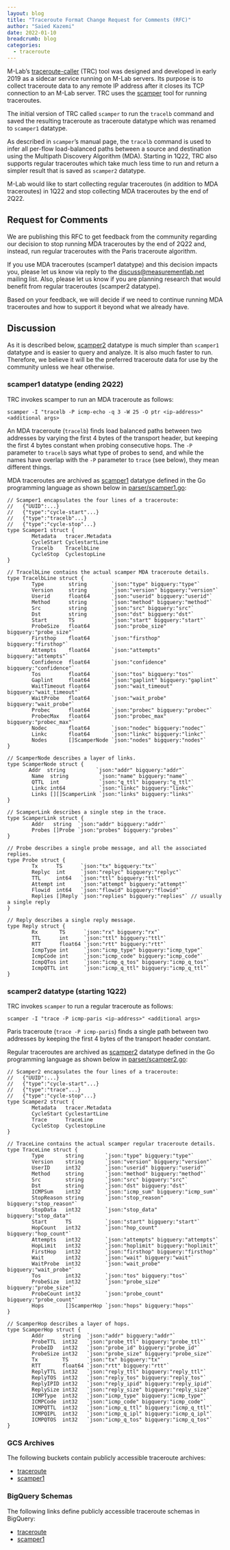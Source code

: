 ```yaml
---
layout: blog
title: "Traceroute Format Change Request for Comments (RFC)"
author: "Saied Kazemi"
date: 2022-01-10
breadcrumb: blog
categories:
  - traceroute
---
```


M-Lab’s [traceroute-caller](https://github.com/m-lab/traceroute-caller/) (TRC)
tool was designed and developed in early 2019 as a sidecar service running on
M-Lab servers. Its purpose is to collect traceroute data to any remote IP
address after it closes its TCP connection to an M-Lab server. TRC uses the
[scamper](https://www.caida.org/catalog/software/scamper/) tool for running
traceroutes.<!--more-->

The initial version of TRC called `scamper` to run the `tracelb` command and
saved the resulting traceroute as traceroute datatype which was renamed to
`scamper1` datatype.

As described in `scamper`’s manual page, the `tracelb` command is used to infer
all per-flow load-balanced paths between a source and destination using the
Multipath Discovery Algorithm (MDA). Starting in 1Q22, TRC also supports
regular traceroutes which take much less time to run and return a simpler result
that is saved as `scamper2` datatype.

M-Lab would like to start collecting regular traceroutes (in addition to MDA
traceroutes) in 1Q22 and stop collecting MDA traceroutes by the end of 2Q22.

## Request for Comments

We are publishing this RFC to get feedback from the community regarding our
decision to stop running MDA traceroutes by the end of 2Q22 and, instead, run
regular traceroutes with the Paris traceroute algorithm.

If you use MDA traceroutes (scamper1 datatype) and this decision impacts you, please let us know via reply to the discuss@measurementlab.net mailing list.  Also, please let us know if you are planning research that would benefit from regular traceroutes (scamper2 datatype).

Based on your feedback, we will decide if we need to continue running MDA traceroutes and how to support it beyond what we already have.

## Discussion

As it is described below,
[scamper2](https://github.com/m-lab/traceroute-caller/blob/master/parser/scamper2.go#L36)
datatype is much simpler than `scamper1` datatype and is easier to query and
analyze.  It is also much faster to run. Therefore, we believe it will be the
preferred traceroute data for use by the community unless we hear otherwise.

### scamper1 datatype (ending 2Q22)

TRC invokes scamper to run an MDA traceroute as follows:

`scamper -I "tracelb -P icmp-echo -q 3 -W 25 -O ptr <ip-address>" <additional args>`

An MDA traceroute (`tracelb`) finds load balanced paths between two addresses by
varying the first 4 bytes of the transport header, but keeping the first 4 bytes
constant when probing consecutive hops.  The `-P` parameter to `tracelb` says
what type of probes to send, and while the names have overlap with the `-P`
parameter to `trace` (see below), they mean different things.

MDA traceroutes are archived as
[scamper1](https://github.com/m-lab/traceroute-caller/blob/master/parser/scamper1.go#L67)
datatype defined in the Go programming language as shown below in
[parser/scamper1.go](https://github.com/m-lab/traceroute-caller/blob/master/parser/scamper1.go#L67):

```
// Scamper1 encapsulates the four lines of a traceroute:
//   {"UUID":...}
//   {"type":"cycle-start"...}
//   {"type":"tracelb"...}
//   {"type":"cycle-stop"...}
type Scamper1 struct {
        Metadata   tracer.Metadata
        CycleStart CyclestartLine
        Tracelb    TracelbLine
        CycleStop  CyclestopLine
}

// TracelbLine contains the actual scamper MDA traceroute details.
type TracelbLine struct {
        Type        string        `json:"type" bigquery:"type"`
        Version     string        `json:"version" bigquery:"version"`
        Userid      float64       `json:"userid" bigquery:"userid"`
        Method      string        `json:"method" bigquery:"method"`
        Src         string        `json:"src" bigquery:"src"`
        Dst         string        `json:"dst" bigquery:"dst"`
        Start       TS            `json:"start" bigquery:"start"`
        ProbeSize   float64       `json:"probe_size" bigquery:"probe_size"`
        Firsthop    float64       `json:"firsthop" bigquery:"firsthop"`
        Attempts    float64       `json:"attempts" bigquery:"attempts"`
        Confidence  float64       `json:"confidence" bigquery:"confidence"`
        Tos         float64       `json:"tos" bigquery:"tos"`
        Gaplint     float64       `json:"gaplint" bigquery:"gaplint"`
        WaitTimeout float64       `json:"wait_timeout" bigquery:"wait_timeout"`
        WaitProbe   float64       `json:"wait_probe" bigquery:"wait_probe"`
        Probec      float64       `json:"probec" bigquery:"probec"`
        ProbecMax   float64       `json:"probec_max" bigquery:"probec_max"`
        Nodec       float64       `json:"nodec" bigquery:"nodec"`
        Linkc       float64       `json:"linkc" bigquery:"linkc"`
        Nodes       []ScamperNode `json:"nodes" bigquery:"nodes"`
}

// ScamperNode describes a layer of links.
type ScamperNode struct {     
       Addr  string          `json:"addr" bigquery:"addr"`
        Name  string          `json:"name" bigquery:"name"`
        QTTL  int             `json:"q_ttl" bigquery:"q_ttl"`
        Linkc int64           `json:"linkc" bigquery:"linkc"`
        Links [][]ScamperLink `json:"links" bigquery:"links"`
}

// ScamperLink describes a single step in the trace.
type ScamperLink struct {
        Addr   string  `json:"addr" bigquery:"addr"`
        Probes []Probe `json:"probes" bigquery:"probes"`
}

// Probe describes a single probe message, and all the associated replies.
type Probe struct {
        Tx      TS      `json:"tx" bigquery:"tx"`
        Replyc  int     `json:"replyc" bigquery:"replyc"`
        TTL     int64   `json:"ttl" bigquery:"ttl"`
        Attempt int     `json:"attempt" bigquery:"attempt"`
        Flowid  int64   `json:"flowid" bigquery:"flowid"`
        Replies []Reply `json:"replies" bigquery:"replies"` // usually a single reply
}

// Reply describes a single reply message.
type Reply struct {
        Rx       TS      `json:"rx" bigquery:"rx"`
        TTL      int     `json:"ttl" bigquery:"ttl"`
        RTT      float64 `json:"rtt" bigquery:"rtt"`
        IcmpType int     `json:"icmp_type" bigquery:"icmp_type"`
        IcmpCode int     `json:"icmp_code" bigquery:"icmp_code"`
        IcmpQTos int     `json:"icmp_q_tos" bigquery:"icmp_q_tos"`
        IcmpQTTL int     `json:"icmp_q_ttl" bigquery:"icmp_q_ttl"`
}
```

### scamper2 datatype (starting 1Q22)

TRC invokes `scamper` to run a regular traceroute as follows:

`scamper -I "trace -P icmp-paris <ip-address>" <additional args>`

Paris traceroute (`trace -P icmp-paris`) finds a single path between two addresses by keeping the first 4 bytes of the transport header constant.

Regular traceroutes are archived as [scamper2](https://github.com/m-lab/traceroute-caller/blob/master/parser/scamper2.go#L36) datatype defined in the Go programming language as shown below in [parser/scamper2.go](https://github.com/m-lab/traceroute-caller/blob/master/parser/scamper2.go#L36):

```
// Scamper2 encapsulates the four lines of a traceroute:
//   {"UUID":...}
//   {"type":"cycle-start"...}
//   {"type":"trace"...}
//   {"type":"cycle-stop"...}
type Scamper2 struct {
        Metadata   tracer.Metadata
        CycleStart CyclestartLine
        Trace      TraceLine
        CycleStop  CyclestopLine
}

// TraceLine contains the actual scamper regular traceroute details.
type TraceLine struct {
        Type       string       `json:"type" bigquery:"type"`
        Version    string       `json:"version" bigquery:"version"`
        UserID     int32        `json:"userid" bigquery:"userid"`
        Method     string       `json:"method" bigquery:"method"`
        Src        string       `json:"src" bigquery:"src"`
        Dst        string       `json:"dst" bigquery:"dst"`
        ICMPSum    int32        `json:"icmp_sum" bigquery:"icmp_sum"`
        StopReason string       `json:"stop_reason" bigquery:"stop_reason"`
        StopData   int32        `json:"stop_data" bigquery:"stop_data"`
        Start      TS           `json:"start" bigquery:"start"`
        HopCount   int32        `json:"hop_count" bigquery:"hop_count"`
        Attempts   int32        `json:"attempts" bigquery:"attempts"`
        HopLimit   int32        `json:"hoplimit" bigquery:"hoplimit"`
        FirstHop   int32        `json:"firsthop" bigquery:"firsthop"`
        Wait       int32        `json:"wait" bigquery:"wait"`
        WaitProbe  int32        `json:"wait_probe" bigquery:"wait_probe"`
        Tos        int32        `json:"tos" bigquery:"tos"`
        ProbeSize  int32        `json:"probe_size" bigquery:"probe_size"`
        ProbeCount int32        `json:"probe_count" bigquery:"probe_count"`
        Hops       []ScamperHop `json:"hops" bigquery:"hops"`
}

// ScamperHop describes a layer of hops.
type ScamperHop struct {
        Addr      string  `json:"addr" bigquery:"addr"`
        ProbeTTL  int32   `json:"probe_ttl" bigquery:"probe_ttl"`
        ProbeID   int32   `json:"probe_id" bigquery:"probe_id"`
        ProbeSize int32   `json:"probe_size" bigquery:"probe_size"`
        Tx        TS      `json:"tx" bigquery:"tx"`
        RTT       float64 `json:"rtt" bigquery:"rtt"`
        ReplyTTL  int32   `json:"reply_ttl" bigquery:"reply_ttl"`
        ReplyTOS  int32   `json:"reply_tos" bigquery:"reply_tos"`
        ReplyIPID int32   `json:"reply_ipid" bigquery:"reply_ipid"`
        ReplySize int32   `json:"reply_size" bigquery:"reply_size"`
        ICMPType  int32   `json:"icmp_type" bigquery:"icmp_type"`
        ICMPCode  int32   `json:"icmp_code" bigquery:"icmp_code"`
        ICMPQTTL  int32   `json:"icmp_q_ttl" bigquery:"icmp_q_ttl"`
        ICMPQIPL  int32   `json:"icmp_q_ipl" bigquery:"icmp_q_ipl"`
        ICMPQTOS  int32   `json:"icmp_q_tos" bigquery:"icmp_q_tos"`
}
```

### GCS Archives

The following buckets contain publicly accessible traceroute archives: 

* [traceroute](https://console.cloud.google.com/storage/browser/archive-measurement-lab/ndt/traceroute;tab=objects?pageState=(%22StorageObjectListTable%22:(%22f%22:%22%255B%255D%22))&project=measurement-lab&prefix=&forceOnObjectsSortingFiltering=false)
* [scamper1](https://console.cloud.google.com/storage/browser/archive-measurement-lab/ndt/scamper1?pageState=(%22StorageObjectListTable%22:(%22f%22:%22%255B%255D%22))&project=measurement-lab&prefix=&forceOnObjectsSortingFiltering=false)

### BigQuery Schemas

The following links define publicly accessible traceroute schemas in BigQuery:

* [traceroute](https://console.cloud.google.com/bigquery?project=measurement-lab&page=table&d=ndt_raw&p=mlab-oti&t=traceroute_legacy)
* [scamper1](https://console.cloud.google.com/bigquery?project=measurement-lab&page=table&d=ndt_raw&p=mlab-oti&t=scamper1)
